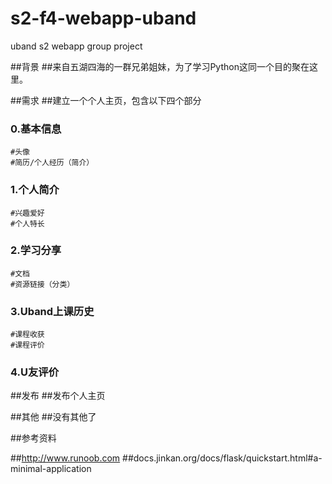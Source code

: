 # s2-f4-webapp-uband
uband s2 webapp group project

##背景
##来自五湖四海的一群兄弟姐妹，为了学习Python这同一个目的聚在这里。



##需求
##建立一个个人主页，包含以下四个部分

### 0.基本信息
	#头像
	#简历/个人经历（简介）

### 1.个人简介
	#兴趣爱好
	#个人特长

### 2.学习分享
	#文档
	#资源链接（分类）

### 3.Uband上课历史
	#课程收获
	#课程评价

### 4.U友评价



##发布
##发布个人主页


##其他
##没有其他了



##参考资料

##http://www.runoob.com
##docs.jinkan.org/docs/flask/quickstart.html#a-minimal-application
